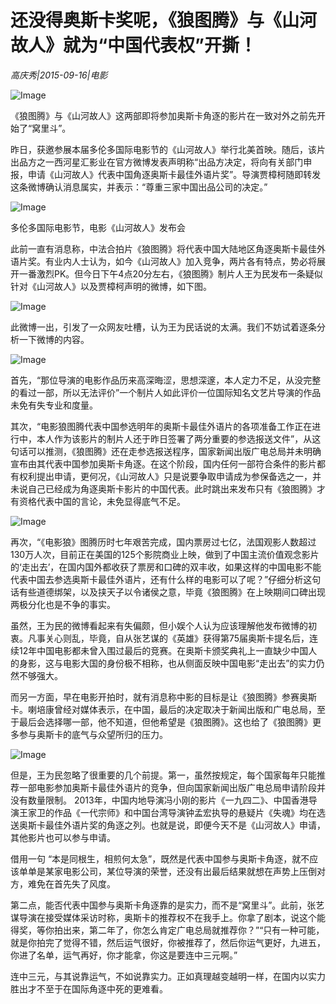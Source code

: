 # 还没得奥斯卡奖呢，《狼图腾》与《山河故人》就为“中国代表权”开撕！

*高庆秀|2015-09-16|电影*

![Image](http://si1.go2yd.com/get-image/0HVFCL50lYO)

《狼图腾》与《山河故人》这两部即将参加奥斯卡角逐的影片在一致对外之前先开始了“窝里斗”。

昨日，获邀参展本届多伦多国际电影节的《山河故人》举行北美首映。随后，该片出品方之一西河星汇影业在官方微博发表声明称“出品方决定，将向有关部门申报，申请《山河故人》代表中国角逐奥斯卡最佳外语片奖”。导演贾樟柯随即转发这条微博确认消息属实，并表示：“尊重三家中国出品公司的决定。”

![Image](http://static.ylzbl.com/uploads/ueditor/php/upload/image/20171015/1508071779510791.jpeg)

多伦多国际电影节，电影《山河故人》发布会

此前一直有消息称，中法合拍片《狼图腾》将代表中国大陆地区角逐奥斯卡最佳外语片奖。有业内人士认为，如今《山河故人》加入竞争，两片各有特点，势必将展开一番激烈PK。但今日下午4点20分左右，《狼图腾》制片人王为民发布一条疑似针对《山河故人》以及贾樟柯声明的微博，如下图。

![Image](http://si1.go2yd.com/get-image/0HVFCS5qyCu)

此微博一出，引发了一众网友吐槽，认为王为民话说的太满。我们不妨试着逐条分析一下微博的内容。

![Image](http://si1.go2yd.com/get-image/0HVFCMNB8Jk)

首先，“那位导演的电影作品历来高深晦涩，思想深邃，本人定力不足，从没完整的看过一部，所以无法评价”一个制片人如此评价一位国际知名文艺片导演的作品未免有失专业和度量。

其次，“电影狼图腾代表中国参选明年的奥斯卡最佳外语片的各项准备工作正在进行中，本人作为该影片的制片人还于昨日签署了两分重要的参选报送文件”，从这句话可以推测，《狼图腾》还在走参选报送程序，国家新闻出版广电总局并未明确宣布由其代表中国参加奥斯卡角逐。在这个阶段，国内任何一部符合条件的影片都有权利提出申请，更何况，《山河故人》只是说要争取申请成为参保备选之一，并未说自己已经成为角逐奥斯卡影片的中国代表。此时跳出来发布只有《狼图腾》才有资格代表中国的言论，未免显得底气不足。

![Image](http://static.ylzbl.com/uploads/ueditor/php/upload/image/20171015/1508071742150408.jpeg)

再次，“《电影狼》图腾历时七年艰苦完成，国内票房过七亿，法国观影人数超过130万人次，目前正在美国的125个影院商业上映，做到了中国主流价值观念影片的‘走出去’，在国内国外都收获了票房和口碑的双丰收，如果这样的中国电影不能代表中国去参选奥斯卡最佳外语片，还有什么样的电影可以了呢？”仔细分析这句话有些道德绑架，以及挟天子以令诸侯之意，毕竟《狼图腾》在上映期间口碑出现两极分化也是不争的事实。

虽然，王为民的微博看起来有失偏颇，但小娱个人认为应该理解他发布微博的初衷。凡事关心则乱，毕竟，自从张艺谋的《英雄》获得第75届奥斯卡提名后，连续12年中国电影都未曾入围过最后的竞赛。在奥斯卡颁奖典礼上一直缺少中国人的身影，这与电影大国的身份极不相称，也从侧面反映中国电影“走出去”的实力仍然不够强大。

而另一方面，早在电影开拍时，就有消息称中影的目标是让《狼图腾》参赛奥斯卡。喇培康曾经对媒体表示，在中国，最后的决定取决于新闻出版和广电总局，至于最后会选择哪一部，他不知道，但他希望是《狼图腾》。这也给了《狼图腾》更多参与奥斯卡的底气与众望所归的压力。

![Image](http://si1.go2yd.com/get-image/0HVFCNttE3s)

但是，王为民忽略了很重要的几个前提。第一，虽然按规定，每个国家每年只能推荐一部电影参加奥斯卡最佳外语片的竞争，但向国家新闻出版广电总局申请阶段并没有数量限制。 2013年，中国内地导演冯小刚的影片《一九四二》、中国香港导演王家卫的作品《一代宗师》和中国台湾导演钟孟宏执导的悬疑片《失魂》均在选送奥斯卡最佳外语片奖的角逐之列。也就是说，即便今天不是《山河故人》申请，其他影片也可以参与申请。

借用一句 “本是同根生，相煎何太急”，既然是代表中国参与奥斯卡角逐，就不应该单单是某家电影公司，某位导演的荣誉，还没有出最后结果就想在声势上压倒对方，难免在首先失了风度。

第二点，能否代表中国参与奥斯卡角逐靠的是实力，而不是“窝里斗”。此前，张艺谋导演在接受媒体采访时称，奥斯卡的推荐权不在我手上。你拿了剧本，说这个能得奖，等你拍出来，第二年了，你怎么肯定广电总局就推荐你？”“只有一种可能，就是你拍完了觉得不错，然后运气很好，你被推荐了，然后你运气更好，九进五，你进了名单，运气再好，你才能拿，你这是要连中三元啊。”

连中三元，与其说靠运气，不如说靠实力。正如真理越变越明一样，在国内以实力胜出才不至于在国际角逐中死的更难看。

